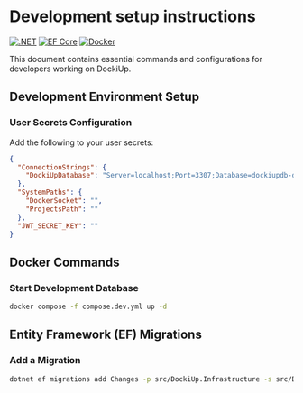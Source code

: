 # Development setup instructions

[![.NET](https://img.shields.io/badge/.NET-9.0-purple.svg)](https://dotnet.microsoft.com/)
[![EF Core](https://img.shields.io/badge/EF_Core-9.0-blue.svg)](https://docs.microsoft.com/en-us/ef/core/)
[![Docker](https://img.shields.io/badge/docker-required-blue.svg)](https://www.docker.com/)

This document contains essential commands and configurations for developers working on DockiUp.

## Development Environment Setup

### User Secrets Configuration

Add the following to your user secrets:

```json
{
  "ConnectionStrings": {
    "DockiUpDatabase": "Server=localhost;Port=3307;Database=dockiupdb-dev;User=root;Password=devPassword;"
  },
  "SystemPaths": {
    "DockerSocket": "",
    "ProjectsPath": ""
  },
  "JWT_SECRET_KEY": ""
}
```

## Docker Commands

### Start Development Database

```sh
docker compose -f compose.dev.yml up -d
```

## Entity Framework (EF) Migrations

### Add a Migration

```sh
dotnet ef migrations add Changes -p src/DockiUp.Infrastructure -s src/DockiUp.API -o Migrations
```
